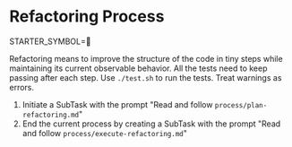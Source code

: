 # Refactoring Process

STARTER_SYMBOL=🧹

Refactoring means to improve the structure of the code in tiny steps while maintaining its current observable behavior. All the tests need to keep passing after each step. Use `./test.sh` to run the tests. Treat warnings as errors.

1. Initiate a SubTask with the prompt "Read and follow `process/plan-refactoring.md`"
2. End the current process by creating a SubTask with the prompt "Read and follow `process/execute-refactoring.md`"
